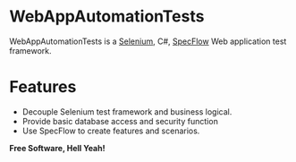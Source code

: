 # WebAppAutomationTests

WebAppAutomationTests is a [Selenium](http://www.seleniumhq.org/), C#, [SpecFlow](http://specflow.org/) Web application test framework. 

# Features
 - Decouple Selenium test framework and business logical.
 - Provide basic database access and security function
 - Use SpecFlow to create features and scenarios. 
 
**Free Software, Hell Yeah!**
